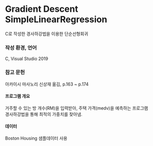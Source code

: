 # Gradient Descent SimpleLinearRegression
C로 작성한 경사하강법을 이용한 단순선형회귀

### 작성 환경, 언어
C, Visual Studio 2019

### 참고 문헌
아카이시 마사노리 신상재 옮김, p.163 ~ p.174

#### 프로그램 개요
거주할 수 있는 방 개수(RM)을 입력받아, 주택 가격(medv)을 예측하는 프로그램</br>
경사하강법을 통해 최적의 가중치를 찾아냄.

#### 데이터
Boston Housing 샘플데이터 사용
